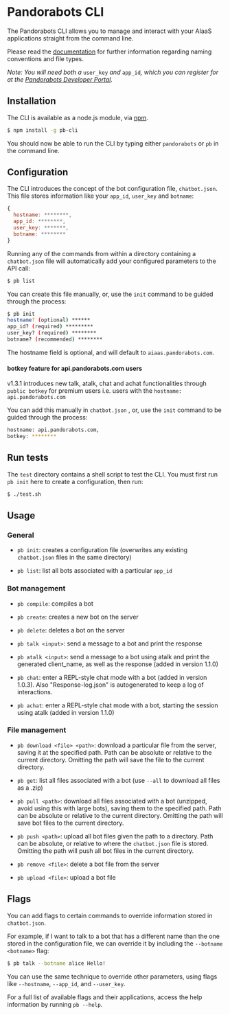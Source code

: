 # Pandorabots CLI

The Pandorabots CLI allows you to manage and interact with your AIaaS applications straight from the command line.

Please read the [documentation](http://developer.pandorabots.com/docs) for further information regarding naming conventions and file types.

*Note: You will need both a* `user_key` *and* `app_id`*, which you can register for at the [Pandorabots Developer Portal](http://developer.pandorabots.com).*

## Installation

The CLI is available as a node.js module, via [npm](http://www.npmjs.org).

```bash
$ npm install -g pb-cli
```

You should now be able to run the CLI by typing either `pandorabots` or `pb` in the command line.

## Configuration

The CLI introduces the concept of the bot configuration file, `chatbot.json`. This file stores information like your `app_id`, `user_key` and `botname`:

```js
{
  hostname: ********,
  app_id: ********,
  user_key: *******,
  botname: ********
}
```

Running any of the commands from within a directory containing a `chatbot.json` file will automatically add your configured parameters to the API call:

```bash
$ pb list
```

You can create this file manually, or, use the `init` command to be guided through the process:

```bash
$ pb init
hostname? (optional) ******
app_id? (required) *********
user_key? (required) ********
botname? (recommended) ********
```

The hostname field is optional, and will default to `aiaas.pandorabots.com`.

#### botkey feature for api.pandorabots.com users

v1.3.1 introduces new talk, atalk, chat and achat functionalities through `public botkey` for premium users i.e. users with the
`hostname: api.pandorabots.com `

You can add this manually in `chatbot.json` , or, use the `init` command to be guided through the process:

```bash
hostname: api.pandorabots.com,
botkey: ********
```

## Run tests

The `test` directory contains a shell script to test the CLI. You must first run `pb init` here to create a configuration, then run:

```bash
$ ./test.sh
```

## Usage

### General

- `pb init`: creates a configuration file (overwrites any existing `chatbot.json` files in the same directory)

- `pb list`: list all bots associated with a particular `app_id`

### Bot management

- `pb compile`: compiles a bot

- `pb create`: creates a new bot on the server

- `pb delete`: deletes a bot on the server

- `pb talk <input>`: send a message to a bot and print the response

- `pb atalk <input>`: send a message to a bot using atalk and print the generated client_name, as well as the response (added in version 1.1.0)

- `pb chat`: enter a REPL-style chat mode with a bot (added in version 1.0.3). Also "Response-log.json" is autogenerated to keep a log of interactions.

- `pb achat`: enter a REPL-style chat mode with a bot, starting the session using atalk (added in version 1.1.0)

### File management

- `pb download <file> <path>`: download a particular file from the server, saving it at the specified path. Path can be absolute or relative to the current directory. Omitting the path will save the file to the current directory.

- `pb get`: list all files associated with a bot (use `--all` to download all files as a .zip)

- `pb pull <path>`: download all files associated with a bot (unzipped, avoid using this with large bots), saving them to the specified path. Path can be absolute or relative to the current directory. Omitting the path will save bot files to the current directory.

- `pb push <path>`: upload all bot files given the path to a directory. Path can be absolute, or relative to where the `chatbot.json` file is stored. Omitting the path will push all bot files in the current directory.

- `pb remove <file>`: delete a bot file from the server

- `pb upload <file>`: upload a bot file


## Flags

You can add flags to certain commands to override information stored in `chatbot.json`.

For example, if I want to talk to a bot that has a different name than the one stored in the configuration file, we can override it by including the `--botname <botname>` flag:

```bash
$ pb talk --botname alice Hello!
```

You can use the same technique to override other parameters, using flags like `--hostname`, `--app_id`, and `--user_key`.

For a full list of available flags and their applications, access the help information by running `pb --help`.
